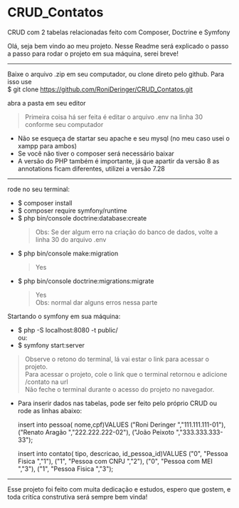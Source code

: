 # CRUD_Contatos
CRUD com 2 tabelas relacionadas feito com Composer, Doctrine e Symfony

Olá, seja bem vindo ao meu projeto.
Nesse Readme será explicado o passo a passo para rodar o projeto em sua máquina,
serei breve!
________________________________________________________________________________________________________________________________

Baixe o arquivo .zip em seu computador, ou clone direto pelo github. 
    Para isso use </br>$ git clone https://github.com/RoniDeringer/CRUD_Contatos.git
    
abra a pasta em seu editor 

>Primeira coisa há ser feita é editar o arquivo .env na linha 30 conforme seu computador

* Não se esqueça de startar seu apache e seu mysql (no meu caso usei o xampp para ambos)
* Se você não tiver o composer será necessário baixar
* A versão do PHP também é importante, já que apartir da versão 8 as annotations ficam diferentes, utilizei a versão 7.28
________________________________________________________________________________________________________________________________
rode no seu terminal:

  * $ composer install
  * $ composer require symfony/runtime
  * $ php bin/console doctrine:database:create
      >Obs: Se der algum erro na criação do banco de dados, volte a linha 30 do arquivo .env
  * $ php bin/console make:migration  
      >Yes
  * $ php bin/console doctrine:migrations:migrate
      >Yes <br/>
      >Obs: normal dar alguns erros nessa parte <br />   
      
      
  Startando o symfony em sua máquina:
  * $ php -S localhost:8080 -t public/<br /> 
  ou:<br /> 
  * $ symfony start:server<br />
    
  > Observe o retono do terminal, lá vai estar o link para acessar o projeto.<br />
  > Para acessar o projeto, cole o link que o terminal retornou e adicione /contato na url<br />
  > Não feche o terminal durante o acesso do projeto no navegador.<br />
  
* Para inserir dados nas tabelas, pode ser feito pelo próprio CRUD ou rode as linhas abaixo:

    insert into pessoa(
      nome,cpf)VALUES
      ("Roni Deringer ","111.111.111-01"),
      ("Renato Aragão ","222.222.222-02"),
      ("João Peixoto  ","333.333.333-33");


    insert into contato(
      tipo, descricao, id_pessoa_id)VALUES
      ("0", "Pessoa Fisica   ","1"),
      ("1", "Pessoa com CNPJ ","2"),
      ("0", "Pessoa com MEI  ","3"),
      ("1", "Pessoa Fisica   ","3");
________________________________________________________________________________________________________________________________

Esse projeto foi feito com muita dedicação e estudos, espero que gostem, e toda critíca construtiva será sempre bem vinda!
